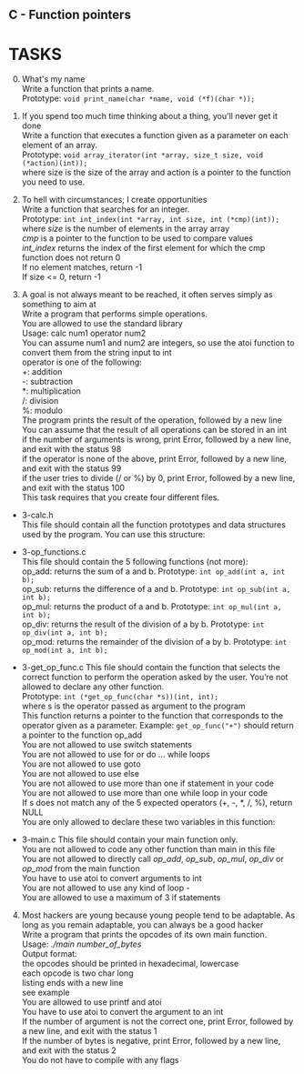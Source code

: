 ## C - Function pointers

# TASKS

0. What's my name  
Write a function that prints a name.  
Prototype: `void print_name(char *name, void (*f)(char *));`

1. If you spend too much time thinking about a thing, you'll never get it done  
Write a function that executes a function given as a parameter on each element of an array.  
Prototype: `void array_iterator(int *array, size_t size, void (*action)(int));`  
where size is the size of the array and action is a pointer to the function you need to use.

2. To hell with circumstances; I create opportunities  
Write a function that searches for an integer.  
Prototype: `int int_index(int *array, int size, int (*cmp)(int));`  
where _size_ is the number of elements in the array array  
_cmp_ is a pointer to the function to be used to compare values  
_int_index_ returns the index of the first element for which the cmp function does not return 0  
If no element matches, return -1  
If size <= 0, return -1  

3. A goal is not always meant to be reached, it often serves simply as something to aim at  
Write a program that performs simple operations.  
You are allowed to use the standard library  
Usage: calc num1 operator num2  
You can assume num1 and num2 are integers, so use  the atoi function to convert them from the string input to int  
operator is one of the following:  
+: addition  
-: subtraction  
*: multiplication  
/: division  
%: modulo  
The program prints the result of the operation, followed by a new line  
You can assume that the result of all operations can be stored in an int  
if the number of arguments is wrong, print Error, followed by a new line, and exit with the status 98  
if the operator is none of the above, print Error, followed by a new line, and exit with the status 99  
if the user tries to divide (/ or %) by 0, print Error, followed by a new line, and exit with the status 100  
This task requires that you create four different files.  

* 3-calc.h  
This file should contain all the function prototypes and data structures used by the program. You can use this structure:

+ 3-op_functions.c  
This file should contain the 5 following functions (not more):  
op_add: returns the sum of a and b. Prototype: `int op_add(int a, int b);`  
op_sub: returns the difference of a and b. Prototype: `int op_sub(int a, int b);`  
op_mul: returns the product of a and b. Prototype: `int op_mul(int a, int b);`  
op_div: returns the result of the division of a by b. Prototype: `int op_div(int a, int b);`  
op_mod: returns the remainder of the division of a by b. Prototype: `int op_mod(int a, int b);`  

- 3-get_op_func.c
This file should contain the function that selects the correct function to perform the operation asked by the user. You’re not allowed to declare any other function.  
Prototype: `int (*get_op_func(char *s))(int, int);`  
where s is the operator passed as argument to the program  
This function returns a pointer to the function that corresponds to the operator given as a parameter. Example: `get_op_func("+")` should return a pointer to the function op_add  
You are not allowed to use switch statements  
You are not allowed to use for or do ... while loops  
You are not allowed to use goto  
You are not allowed to use else  
You are not allowed to use more than one if statement in your code  
You are not allowed to use more than one while loop in your code  
If s does not match any of the 5 expected operators (+, -, *, /, %), return NULL  
You are only allowed to declare these two variables in this function:  

+ 3-main.c
This file should contain your main function only.  
You are not allowed to code any other function than main in this file  
You are not allowed to directly call _op_add_, _op_sub_, _op_mul_, _op_div_ or _op_mod_ from the main function  
You have to use atoi to convert arguments to int  
You are not allowed to use any kind of loop -  
You are allowed to use a maximum of 3 if statements  

4. Most hackers are young because young people tend to be adaptable. As long as you remain adaptable, you can always be a good hacker  
Write a program that prints the opcodes of its own main function.  
Usage: _./main number_of_bytes_   
Output format:  
the opcodes should be printed in hexadecimal, lowercase  
each opcode is two char long  
listing ends with a new line  
see example  
You are allowed to use printf and atoi  
You have to use atoi to convert the argument to an int  
If the number of argument is not the correct one, print Error, followed by a new line, and exit with the status 1  
If the number of bytes is negative, print Error, followed by a new line, and exit with the status 2  
You do not have to compile with any flags  

